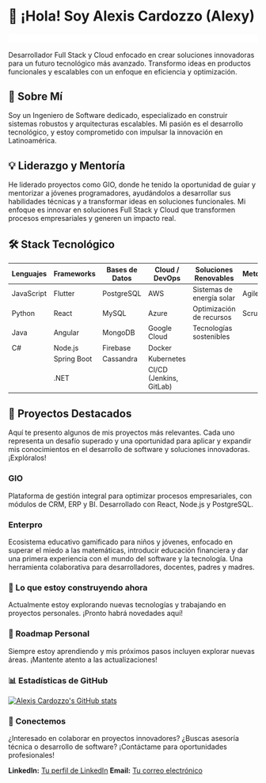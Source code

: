 # 👋 ¡Hola! Soy Alexis Cardozzo (Alexy)

![Línea animada](linea.gif)

Desarrollador Full Stack y Cloud enfocado en crear soluciones innovadoras para un futuro tecnológico más avanzado. Transformo ideas en productos funcionales y escalables con un enfoque en eficiencia y optimización.

## 🚀 Sobre Mí

Soy un Ingeniero de Software dedicado, especializado en construir sistemas robustos y arquitecturas escalables. Mi pasión es el desarrollo tecnológico, y estoy comprometido con impulsar la innovación en Latinoamérica.

## 💡 Liderazgo y Mentoría

He liderado proyectos como GIO, donde he tenido la oportunidad de guiar y mentorizar a jóvenes programadores, ayudándolos a desarrollar sus habilidades técnicas y a transformar ideas en soluciones funcionales. Mi enfoque es innovar en soluciones Full Stack y Cloud que transformen procesos empresariales y generen un impacto real.

## 🛠️ Stack Tecnológico

| Lenguajes       | Frameworks      | Bases de Datos  | Cloud / DevOps         | Soluciones Renovables        | Metodologías |
|-----------------|-----------------|-----------------|------------------------|------------------------------|--------------|
| JavaScript      | Flutter         | PostgreSQL      | AWS                    | Sistemas de energía solar    | Agile        |
| Python          | React           | MySQL           | Azure                  | Optimización de recursos     | Scrum        |
| Java            | Angular         | MongoDB         | Google Cloud           | Tecnologías sostenibles      |              |
| C#              | Node.js         | Firebase        | Docker                 |                              |              |
|                 | Spring Boot     | Cassandra       | Kubernetes             |                              |              |
|                 | .NET            |                 | CI/CD (Jenkins, GitLab)|                              |              |

## 🌟 Proyectos Destacados

Aquí te presento algunos de mis proyectos más relevantes. Cada uno representa un desafío superado y una oportunidad para aplicar y expandir mis conocimientos en el desarrollo de software y soluciones innovadoras. ¡Explóralos!

### GIO

Plataforma de gestión integral para optimizar procesos empresariales, con módulos de CRM, ERP y BI. Desarrollado con React, Node.js y PostgreSQL.

### Enterpro

Ecosistema educativo gamificado para niños y jóvenes, enfocado en superar el miedo a las matemáticas, introducir educación financiera y dar una primera experiencia con el mundo del software y la tecnología. Una herramienta colaborativa para desarrolladores, docentes, padres y madres.

### 🚀 Lo que estoy construyendo ahora

Actualmente estoy explorando nuevas tecnologías y trabajando en proyectos personales. ¡Pronto habrá novedades aquí!

### 🔮 Roadmap Personal

Siempre estoy aprendiendo y mis próximos pasos incluyen explorar nuevas áreas. ¡Mantente atento a las actualizaciones!

### 📊 Estadísticas de GitHub

[![Alexis Cardozzo's GitHub stats](https://github-readme-stats.vercel.app/api?username=AlexisCardozzo&show_icons=true&theme=radical)](https://github.com/anuraghazra/github-readme-stats)

### 🤝 Conectemos

¿Interesado en colaborar en proyectos innovadores?
¿Buscas asesoría técnica o desarrollo de software?
¡Contáctame para oportunidades profesionales!

**LinkedIn:** [Tu perfil de LinkedIn](https://www.linkedin.com/in/alexiscardozzo/)
**Email:** [Tu correo electrónico](mailto:tu.correo@example.com)